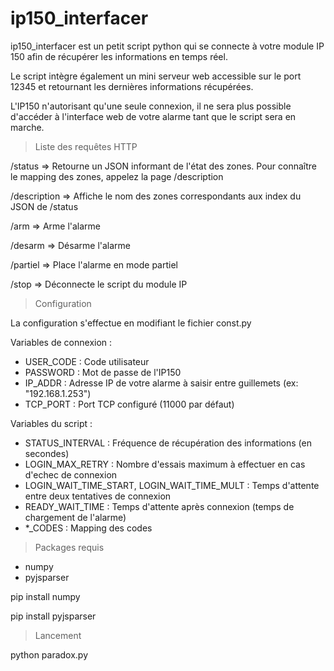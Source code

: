# ip150_interfacer

ip150_interfacer est un petit script python qui se connecte à votre module IP 150 afin de récupérer les informations en temps réel.

Le script intègre également un mini serveur web accessible sur le port 12345 et retournant les dernières informations récupérées.

L'IP150 n'autorisant qu'une seule connexion, il ne sera plus possible d'accéder à l'interface web de votre alarme tant que le script sera en marche.


> Liste des requêtes HTTP

/status => Retourne un JSON informant de l'état des zones. Pour connaître le mapping des zones, appelez la page /description

/description => Affiche le nom des zones correspondants aux index du JSON de /status

/arm => Arme l'alarme

/desarm => Désarme l'alarme

/partiel => Place l'alarme en mode partiel

/stop => Déconnecte le script du module IP


> Configuration

La configuration s'effectue en modifiant le fichier const.py

Variables de connexion :
- USER_CODE : Code utilisateur
- PASSWORD : Mot de passe de l'IP150
- IP_ADDR : Adresse IP de votre alarme à saisir entre guillemets (ex: "192.168.1.253")
- TCP_PORT : Port TCP configuré (11000 par défaut)

Variables du script :
- STATUS_INTERVAL : Fréquence de récupération des informations (en secondes)
- LOGIN_MAX_RETRY : Nombre d'essais maximum à effectuer en cas d'echec de connexion
- LOGIN_WAIT_TIME_START, LOGIN_WAIT_TIME_MULT : Temps d'attente entre deux tentatives de connexion
- READY_WAIT_TIME : Temps d'attente après connexion (temps de chargement de l'alarme)
- *_CODES : Mapping des codes

> Packages requis

- numpy
- pyjsparser

pip install numpy

pip install pyjsparser

> Lancement

python paradox.py
